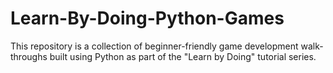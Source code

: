 # Learn-By-Doing-Python-Games
This repository is a collection of beginner-friendly game development walk-throughs built using Python as part of the "Learn by Doing" tutorial series.
